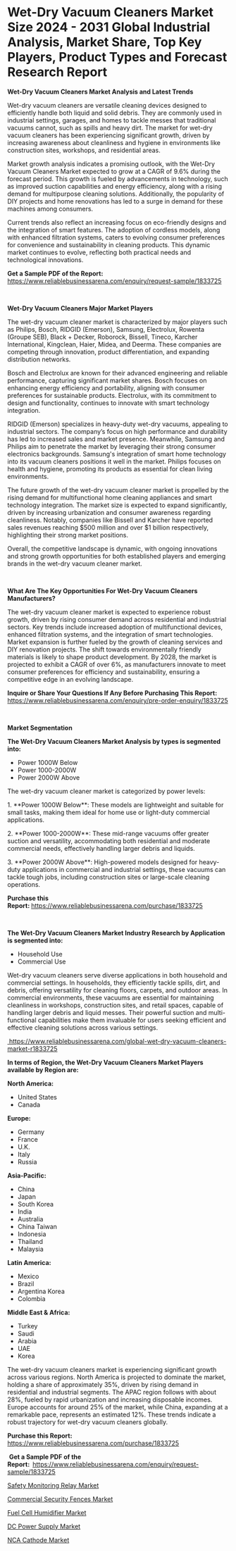 <p><h1>Wet-Dry Vacuum Cleaners Market Size 2024 - 2031 Global Industrial Analysis, Market Share, Top Key Players, Product Types and Forecast Research Report</h1></p><p><strong>Wet-Dry Vacuum Cleaners Market Analysis and Latest Trends</strong></p>
<p><p>Wet-dry vacuum cleaners are versatile cleaning devices designed to efficiently handle both liquid and solid debris. They are commonly used in industrial settings, garages, and homes to tackle messes that traditional vacuums cannot, such as spills and heavy dirt. The market for wet-dry vacuum cleaners has been experiencing significant growth, driven by increasing awareness about cleanliness and hygiene in environments like construction sites, workshops, and residential areas.</p><p>Market growth analysis indicates a promising outlook, with the Wet-Dry Vacuum Cleaners Market expected to grow at a CAGR of 9.6% during the forecast period. This growth is fueled by advancements in technology, such as improved suction capabilities and energy efficiency, along with a rising demand for multipurpose cleaning solutions. Additionally, the popularity of DIY projects and home renovations has led to a surge in demand for these machines among consumers. </p><p>Current trends also reflect an increasing focus on eco-friendly designs and the integration of smart features. The adoption of cordless models, along with enhanced filtration systems, caters to evolving consumer preferences for convenience and sustainability in cleaning products. This dynamic market continues to evolve, reflecting both practical needs and technological innovations.</p></p>
<p><strong>Get a Sample PDF of the Report:&nbsp;</strong> <a href="https://www.reliablebusinessarena.com/enquiry/request-sample/1833725?utm_campaign=1551&utm_medium=2&utm_source=Github&utm_content=ia&utm_term=19102024&utm_id=wet-dry-vacuum-cleaners">https://www.reliablebusinessarena.com/enquiry/request-sample/1833725</a></p>
<p>&nbsp;</p>
<p><strong>Wet-Dry Vacuum Cleaners Major Market Players</strong></p>
<p><p>The wet-dry vacuum cleaner market is characterized by major players such as Philips, Bosch, RIDGID (Emerson), Samsung, Electrolux, Rowenta (Groupe SEB), Black + Decker, Roborock, Bissell, Tineco, Karcher International, Kingclean, Haier, Midea, and Deerma. These companies are competing through innovation, product differentiation, and expanding distribution networks.</p><p>Bosch and Electrolux are known for their advanced engineering and reliable performance, capturing significant market shares. Bosch focuses on enhancing energy efficiency and portability, aligning with consumer preferences for sustainable products. Electrolux, with its commitment to design and functionality, continues to innovate with smart technology integration.</p><p>RIDGID (Emerson) specializes in heavy-duty wet-dry vacuums, appealing to industrial sectors. The company’s focus on high performance and durability has led to increased sales and market presence. Meanwhile, Samsung and Philips aim to penetrate the market by leveraging their strong consumer electronics backgrounds. Samsung's integration of smart home technology into its vacuum cleaners positions it well in the market. Philips focuses on health and hygiene, promoting its products as essential for clean living environments.</p><p>The future growth of the wet-dry vacuum cleaner market is propelled by the rising demand for multifunctional home cleaning appliances and smart technology integration. The market size is expected to expand significantly, driven by increasing urbanization and consumer awareness regarding cleanliness. Notably, companies like Bissell and Karcher have reported sales revenues reaching $500 million and over $1 billion respectively, highlighting their strong market positions.</p><p>Overall, the competitive landscape is dynamic, with ongoing innovations and strong growth opportunities for both established players and emerging brands in the wet-dry vacuum cleaner market.</p></p>
<p>&nbsp;</p>
<p><strong>What Are The Key Opportunities For Wet-Dry Vacuum Cleaners Manufacturers?</strong></p>
<p><p>The wet-dry vacuum cleaner market is expected to experience robust growth, driven by rising consumer demand across residential and industrial sectors. Key trends include increased adoption of multifunctional devices, enhanced filtration systems, and the integration of smart technologies. Market expansion is further fueled by the growth of cleaning services and DIY renovation projects. The shift towards environmentally friendly materials is likely to shape product development. By 2028, the market is projected to exhibit a CAGR of over 6%, as manufacturers innovate to meet consumer preferences for efficiency and sustainability, ensuring a competitive edge in an evolving landscape.</p></p>
<p><strong>Inquire or Share Your Questions If Any Before Purchasing This Report:</strong> <a href="https://www.reliablebusinessarena.com/enquiry/pre-order-enquiry/1833725?utm_campaign=1551&utm_medium=2&utm_source=Github&utm_content=ia&utm_term=19102024&utm_id=wet-dry-vacuum-cleaners">https://www.reliablebusinessarena.com/enquiry/pre-order-enquiry/1833725</a></p>
<p>&nbsp;</p>
<p><strong>Market Segmentation</strong></p>
<p><strong>The Wet-Dry Vacuum Cleaners Market Analysis by types is segmented into:</strong></p>
<p><ul><li>Power 1000W Below</li><li>Power 1000-2000W</li><li>Power 2000W Above</li></ul></p>
<p><p>The wet-dry vacuum cleaner market is categorized by power levels: </p><p>1. **Power 1000W Below**: These models are lightweight and suitable for small tasks, making them ideal for home use or light-duty commercial applications.</p><p>2. **Power 1000-2000W**: These mid-range vacuums offer greater suction and versatility, accommodating both residential and moderate commercial needs, effectively handling larger debris and liquids.</p><p>3. **Power 2000W Above**: High-powered models designed for heavy-duty applications in commercial and industrial settings, these vacuums can tackle tough jobs, including construction sites or large-scale cleaning operations.</p></p>
<p><strong>Purchase this Report:&nbsp;</strong><a href="https://www.reliablebusinessarena.com/purchase/1833725?utm_campaign=1551&utm_medium=2&utm_source=Github&utm_content=ia&utm_term=19102024&utm_id=wet-dry-vacuum-cleaners">https://www.reliablebusinessarena.com/purchase/1833725</a></p>
<p>&nbsp;</p>
<p><strong>The Wet-Dry Vacuum Cleaners Market Industry Research by Application is segmented into:</strong></p>
<p><ul><li>Household Use</li><li>Commercial Use</li></ul></p>
<p><p>Wet-dry vacuum cleaners serve diverse applications in both household and commercial settings. In households, they efficiently tackle spills, dirt, and debris, offering versatility for cleaning floors, carpets, and outdoor areas. In commercial environments, these vacuums are essential for maintaining cleanliness in workshops, construction sites, and retail spaces, capable of handling larger debris and liquid messes. Their powerful suction and multi-functional capabilities make them invaluable for users seeking efficient and effective cleaning solutions across various settings.</p></p>
<p><a href="https://www.reliablebusinessarena.com/global-wet-dry-vacuum-cleaners-market-r1833725?utm_campaign=1551&utm_medium=2&utm_source=Github&utm_content=ia&utm_term=19102024&utm_id=wet-dry-vacuum-cleaners">&nbsp;https://www.reliablebusinessarena.com/global-wet-dry-vacuum-cleaners-market-r1833725</a></p>
<p><strong>In terms of Region, the Wet-Dry Vacuum Cleaners Market Players available by Region are:</strong></p>
<p>
    <p> <strong> North America: </strong>
        <ul>
            <li>United States</li>
            <li>Canada</li>
        </ul>
        </p> 
    <p> <strong> Europe: </strong>
        <ul>
            <li>Germany</li>
            <li>France</li>
            <li>U.K.</li>
            <li>Italy</li>
            <li>Russia</li>
        </ul>
        </p> 
    <p> <strong> Asia-Pacific: </strong>
        <ul>
            <li>China</li>
            <li>Japan</li>
            <li>South Korea</li>
            <li>India</li>
            <li>Australia</li>
            <li>China Taiwan</li>
            <li>Indonesia</li>
            <li>Thailand</li>
            <li>Malaysia</li>
        </ul>
        </p> 
    <p> <strong> Latin America: </strong>
        <ul>
            <li>Mexico</li>
            <li>Brazil</li>
            <li>Argentina Korea</li>
            <li>Colombia</li>
        </ul>
        </p> 
    <p> <strong> Middle East & Africa: </strong>
        <ul>
            <li>Turkey</li>
            <li>Saudi</li>
            <li>Arabia</li>
            <li>UAE</li>
            <li>Korea</li>
        </ul>
    </p>
    </p>
<p><p>The wet-dry vacuum cleaners market is experiencing significant growth across various regions. North America is projected to dominate the market, holding a share of approximately 35%, driven by rising demand in residential and industrial segments. The APAC region follows with about 28%, fueled by rapid urbanization and increasing disposable incomes. Europe accounts for around 25% of the market, while China, expanding at a remarkable pace, represents an estimated 12%. These trends indicate a robust trajectory for wet-dry vacuum cleaners globally.</p></p>
<p><strong>Purchase this Report: </strong><a href="https://www.reliablebusinessarena.com/purchase/1833725?utm_campaign=1551&utm_medium=2&utm_source=Github&utm_content=ia&utm_term=19102024&utm_id=wet-dry-vacuum-cleaners">https://www.reliablebusinessarena.com/purchase/1833725</a></p>
<p>&nbsp;<strong>Get a Sample PDF of the Report:&nbsp;&nbsp;</strong><a href="https://www.reliablebusinessarena.com/enquiry/request-sample/1833725?utm_campaign=1551&utm_medium=2&utm_source=Github&utm_content=ia&utm_term=19102024&utm_id=wet-dry-vacuum-cleaners">https://www.reliablebusinessarena.com/enquiry/request-sample/1833725</a></p>
<p><strong></strong></p>
<p><p><a href="https://www.linkedin.com/pulse/insights-safety-monitoring-relay-market-size-which-expanding-ztdxf?utm_campaign=1551&utm_medium=2&utm_source=Github&utm_content=ia&utm_term=19102024&utm_id=wet-dry-vacuum-cleaners">Safety Monitoring Relay Market</a></p><p><a href="https://www.linkedin.com/pulse/decoding-commercial-security-fences-market-signals-growth-bv0sf?utm_campaign=1551&utm_medium=2&utm_source=Github&utm_content=ia&utm_term=19102024&utm_id=wet-dry-vacuum-cleaners">Commercial Security Fences Market</a></p><p><a href="https://www.linkedin.com/pulse/exploring-fuel-cell-humidifier-market-strategic-insights-35rbe?utm_campaign=1551&utm_medium=2&utm_source=Github&utm_content=ia&utm_term=19102024&utm_id=wet-dry-vacuum-cleaners">Fuel Cell Humidifier Market</a></p><p><a href="https://www.linkedin.com/pulse/global-dc-power-supply-market-trends-forecasts-strategic-zjfve?utm_campaign=1551&utm_medium=2&utm_source=Github&utm_content=ia&utm_term=19102024&utm_id=wet-dry-vacuum-cleaners">DC Power Supply Market</a></p><p><a href="https://www.linkedin.com/pulse/nca-cathode-market-size-share-growth-analysis-type-application-kpsme?utm_campaign=1551&utm_medium=2&utm_source=Github&utm_content=ia&utm_term=19102024&utm_id=wet-dry-vacuum-cleaners">NCA Cathode Market</a></p></p>